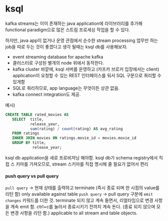 ksql
====

kafka streams는 이미 존재하는 java application에 라이브러리를 추가해 functional paradigm으로 많은 스트림 프로세싱 작업을 할 수 있다.

하지만, java app이 없거나 운영 관점에서 순수한 stream processing 업무만 하는 job을 따로 두는 것이 좋겠다고 생각 될때는 ksql db를 사용해보자.

- event streaming database for apache kafka
- 클러스터로 구성된 별개의 node 위에서 동작한다. 
- kafka cluster 바깥에, ksql 서버를 운영하고 (카프카 브로커 입장에서는 client) application이 요청할 수 있는 REST 인터페이스를 둬서 SQL 구문으로 쿼리할 수 있게함
- SQL로 쿼리하므로, app language는 무엇이든 상관 없음.
- kafka connect integration도 제공. 

예시)  
```sql
CREATE TABLE rated_movies AS
   SELECT  title,
           release_year,
           sum(rating) / count(rating) AS avg_rating
   FROM ratings
   INNER JOIN movies ON ratings.movie_id = movies.movie_id
   GROUP BY title,
            release_year;
```



ksql db application을 새로 프로비저닝 해야함.
ksql db가 schema registry에서 직접 스 키마를 가져오므로, stream 스키마를 직접 명시해 줄 필요가 없어서 편리


#### push query vs pull query

`pull query` -> 현재 상태를 출력하고 terminate (즉시 종료 되며 한 시점의 value를 리턴 함) only available against table
`push query` -> pull query 구분에 `emit changes` 키워드를 더한 것. terminate 되지 않고 계속 돌면서, 리얼타임으로 변경 사항을 계속 emit 함. ctrl+c를 눌러서 종료시키기 전까지 계속 돈다. (종료 되지 않으며 모든 변경 사항을 리턴 함.) applicable to all stream and table objects.